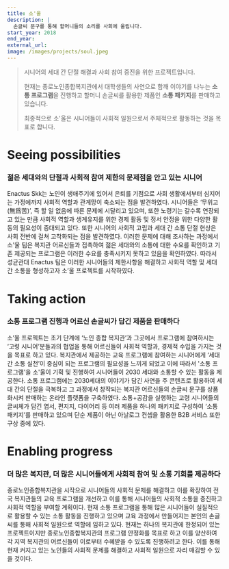 ```yaml
---
title: 소'울
description: |
  손글씨 문구를 통해 할머니들의 소리를 사회에 울립니다.
start_year: 2018
end_year:
external_url:
image: /images/projects/soul.jpeg
---
```


>시니어의 세대 간 단절 해결과 사회 참여 증진을 위한 프로젝트입니다.
>
>현재는 종로노인종합복지관에서 대학생들의 사연으로 함깨 이야기를 나누는 **소통 프로그램**을 진행하고 할머니 손글씨를 활용한 제품인 **소통 패키지**를 판매하고 있습니다.
>
>최종적으로 소'울은 시니어들이 사회적 일원으로서 주체적으로 활동하는 것을 목표로 합니다.


# Seeing possibilities

### 젊은 세대와의 단절과 사회적 참여 제한의 문제점을 안고 있는 시니어

Enactus Skk는 노인이 생애주기에 있어서 은퇴를 기점으로 사회 생활에서부터 심지어는 가정에까지 사회적 역할과 관계망이 축소되는 점을 발견하였다. 시니어들은 ‘무위고(無爲苦)’, 즉 할 일 없음에 따른 문제에 시달리고 있으며, 또한 노령기는 갈수록 연장되고 있는 만큼 사회적 역할과 생계유지를 위한 경제 활동 및 정서 안정을 위한 다양한 활동의 필요성이 증대되고 있다. 또한 시니어의 사회적 고립과 세대 간 소통 단절 현상은 사회 전반에 걸쳐 고착화되는 점을 발견하였다. 이러한 문제에 대해 조사하는 과정에서 소'울 팀은 복지관 어르신들과 접촉하여 젊은 세대와의 소통에 대한 수요를 확인하고 기존 제공되는 프로그램은 이러한 수요를 충족시키지 못하고 있음을 확인하였다. 따라서 성균관대 Enactus 팀은 이러한 시니어들의 제한사항을 해결하고 사회적 역할 및 세대 간 소통을 형성하고자 소’울 프로젝트를 시작하였다.

# Taking action

### 소통 프로그램 진행과 어르신 손글씨가 담긴 제품을 판매하다

소’울 프로젝트는 초기 단계에 ‘노인 종합 복지관’과 그곳에서 프로그램에 참여하시는 ‘고령 시니어’분들과의 협업을 통해 어르신들이 사회적 역할과, 경제적 수입을 가지는 것을 목표로 하고 있다. 복지관에서 제공하는 교육 프로그램에 참여하는 시니어에게 ‘세대 간 소통 실천’이 중심이 되는 프로그램의 필요성을 느끼게 되었고 이에 따라서 '소통 프로그램'을 소'울이 기획 및 진행하여 시니어들이 2030 세대와 소통할 수 있는 활동을 제공한다. 소통 프로그램에는 2030세대의 이야기가 담긴 사연을 주 콘텐츠로 활용하여 세대 간의 단절을 극복하고 그 과정에서 창작되는 복지관 어르신들의 손글씨 문구를 상품화시켜 판매하는 온라인 플랫폼을 구축하였다. 소통+공감을 실행하는 고령 시니어들의 글씨체가 담긴 엽서, 편지지, 다이어리 등 여러 제품을 하나의 패키지로 구성하여 ‘소통 패키지’를 판매하고 있으며 단순 제품이 아닌 아날로그 컨셉을 활용한 B2B 서비스 또한 구상 중에 있다.

# Enabling progress

### 더 많은 복지관, 더 많은 시니어들에게 사회적 참여 및 소통 기회를 제공하다

종로노인종합복지관을 시작으로 시니어들의 사회적 문제를 해결하고 이를 확장하여 전국 복지관들의 교육 프로그램을 개선하고 이를 통해 시니어들의 사회적 소통을 증진하고 사회적 역할을 부여할 계획이다. 현재 소통 프로그램을 통해 많은 시니어들이 실질적으로 활용할 수 있는 소통 활동을 진행하고 있으며 교육 과정에서 만들어지는 본인의 손글씨를 통해 사회적 일원으로 역할에 임하고 있다. 현재는 하나의 복지관에 한정되어 있는 프로젝트이지만 종로노인종합복지관의 프로그램 안정화를 목표로 하고 이를 양산하여 각 지역 복지관의 어르신들이 이로부터 수혜받을 수 있도록 진행하려고 한다. 이를 통해 현재 커지고 있는 노인들의 사회적 문제를 해결하고 사회적 일원으로 자리 매김할 수 있을 것이다. 
